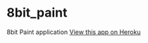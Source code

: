 # 8bit_paint
8bit Paint application
[View this app on Heroku](https://easy-8bit-paint.herokuapp.com/index.html)
